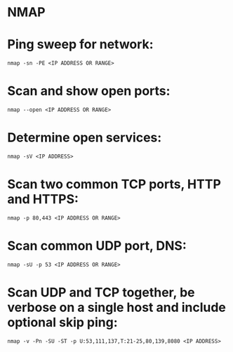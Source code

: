 # NMAP

# Ping sweep for network:
```
nmap -sn -PE <IP ADDRESS OR RANGE>
```

# Scan and show open ports:
```
nmap --open <IP ADDRESS OR RANGE>
```

# Determine open services:
```
nmap -sV <IP ADDRESS>
```

# Scan two common TCP ports, HTTP and HTTPS:
```
nmap -p 80,443 <IP ADDRESS OR RANGE>
```

# Scan common UDP port, DNS:
```
nmap -sU -p 53 <IP ADDRESS OR RANGE>
```

# Scan UDP and TCP together, be verbose on a single host and include optional skip ping:
```
nmap -v -Pn -SU -ST -p U:53,111,137,T:21-25,80,139,8080 <IP ADDRESS>
```
